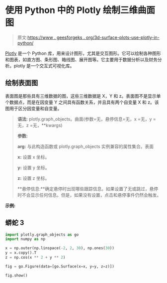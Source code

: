 # 使用 Python 中的 Plotly 绘制三维曲面图

> 原文:[https://www . geesforgeks . org/3d-surface-plots-use-plotly-in-python/](https://www.geeksforgeeks.org/3d-surface-plots-using-plotly-in-python/)

[Plotly](https://www.geeksforgeeks.org/getting-started-with-plotly-python/) 是一个 Python 库，用来设计图形，尤其是交互图形。它可以绘制各种图形和图表，如直方图、条形图、箱线图、展开图等。它主要用于数据分析以及财务分析。plotly 是一个交互式可视化库。

## 绘制表面图

表面图是那些具有三维数据的图，这些三维数据是 X，Y 和 z。表面图不是显示单个数据点，而是在因变量 Y 之间具有函数关系，并且具有两个自变量 X 和 z。该图用于区分因变量和自变量。

> **语法:** plotly.graph_objects。曲面(参数=无，悬停信息=无，x =无，y =无，z =无，**kwargs)
> 
> **参数:**
> 
> **arg:** 与此构造函数或 plotly.graph_objects 实例兼容的属性集合。表面
> 
> **x:** 设置 x 坐标。
> 
> **y:** 设置 y 坐标。
> 
> **z:** 设置 z 坐标。
> 
> **悬停信息:**确定悬停时出现哪些跟踪信息。如果设置了无或跳过，悬停时不会显示任何信息。但是，如果没有设置，点击和悬停事件仍然会触发。

**示例:**

## 蟒蛇 3

```py
import plotly.graph_objects as go
import numpy as np

x = np.outer(np.linspace(-2, 2, 30), np.ones(30))
y = x.copy().T
z = np.cos(x ** 2 + y ** 2)

fig = go.Figure(data=[go.Surface(x=x, y=y, z=z)])

fig.show()
```